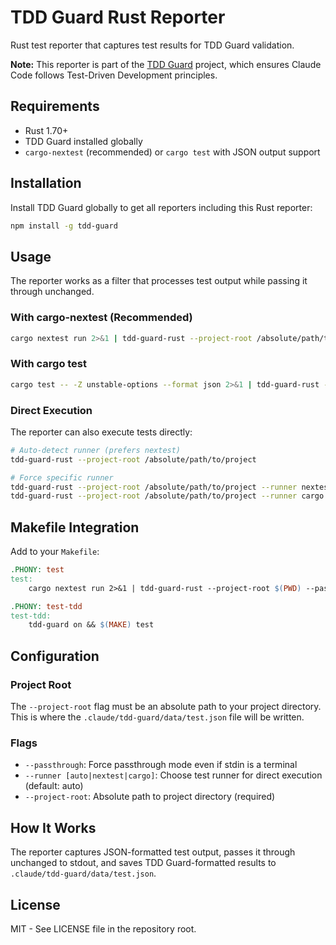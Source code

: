 # TDD Guard Rust Reporter

Rust test reporter that captures test results for TDD Guard validation.

**Note:** This reporter is part of the [TDD Guard](https://github.com/nizos/tdd-guard) project, which ensures Claude Code follows Test-Driven Development principles.

## Requirements

- Rust 1.70+
- TDD Guard installed globally
- `cargo-nextest` (recommended) or `cargo test` with JSON output support

## Installation

Install TDD Guard globally to get all reporters including this Rust reporter:

```bash
npm install -g tdd-guard
```

## Usage

The reporter works as a filter that processes test output while passing it through unchanged.

### With cargo-nextest (Recommended)

```bash
cargo nextest run 2>&1 | tdd-guard-rust --project-root /absolute/path/to/project
```

### With cargo test

```bash
cargo test -- -Z unstable-options --format json 2>&1 | tdd-guard-rust --project-root /absolute/path/to/project
```

### Direct Execution

The reporter can also execute tests directly:

```bash
# Auto-detect runner (prefers nextest)
tdd-guard-rust --project-root /absolute/path/to/project

# Force specific runner
tdd-guard-rust --project-root /absolute/path/to/project --runner nextest
tdd-guard-rust --project-root /absolute/path/to/project --runner cargo
```

## Makefile Integration

Add to your `Makefile`:

```makefile
.PHONY: test
test:
	cargo nextest run 2>&1 | tdd-guard-rust --project-root $(PWD) --passthrough

.PHONY: test-tdd
test-tdd:
	tdd-guard on && $(MAKE) test
```

## Configuration

### Project Root

The `--project-root` flag must be an absolute path to your project directory. This is where the `.claude/tdd-guard/data/test.json` file will be written.

### Flags

- `--passthrough`: Force passthrough mode even if stdin is a terminal
- `--runner [auto|nextest|cargo]`: Choose test runner for direct execution (default: auto)
- `--project-root`: Absolute path to project directory (required)

## How It Works

The reporter captures JSON-formatted test output, passes it through unchanged to stdout, and saves TDD Guard-formatted results to `.claude/tdd-guard/data/test.json`.

## License

MIT - See LICENSE file in the repository root.
